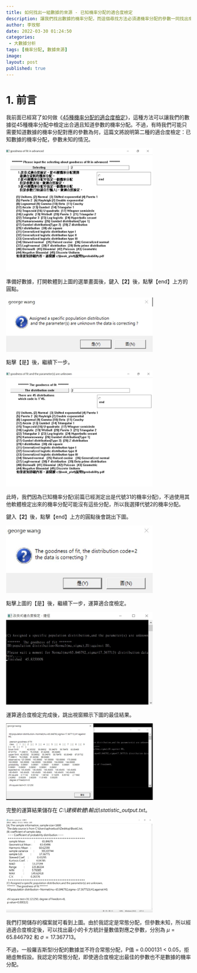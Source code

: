 ```yaml
---
title: 如何找出一組數據的來源 - 已知機率分配的適合度檢定
description: 讓我們找出數據的機率分配，而這個尋找方法必須連機率分配的參數一同找出來，才是完整的機率模型。
author: 李玫郁
date: 2022-03-30 01:24:50
categories:
 - 大數據分析
tags: [機率分配, 數據來源]
image: 
layout: post
published: true
---
```


# 1. 前言

我前面已經寫了如何做《[45種機率分配的適合度檢定]()》，這種方法可以讓我們的數據從45種機率分配中檢定出合適且知道參數的機率分配。不過，有時我們可能只需要知道數據的機率分配對應的參數為何，這篇文將說明第二種的適合度檢定：已知數據的機率分配，參數未知的情況。

<img src="https://raw.githubusercontent.com/meiyulee/pic001/master/stat/GOF_016.JPG" width="400">

準備好數據，打開軟體到上圖的選單畫面後，鍵入【**2**】後，點擊【end】上方的圓點。

<img src="https://raw.githubusercontent.com/meiyulee/pic001/master/stat/GOF_017.JPG" width="400">

點擊【是】後，繼續下一步。

<img src="https://raw.githubusercontent.com/meiyulee/pic001/master/stat/GOF_018.JPG" width="400">

此時，我們因為已知機率分配(前篇已經測定出是代號31的機率分配)，不過使用其他軟體檢定出來的機率分配可能沒有這些分配，所以我選擇代號2的機率分配。

鍵入【**2**】後，點擊【end】上方的圓點後會跳出下圖。

<img src="https://raw.githubusercontent.com/meiyulee/pic001/master/stat/GOF_019.JPG" width="400">

點擊上圖的【是】後，繼續下一步，運算適合度檢定。

<img src="https://raw.githubusercontent.com/meiyulee/pic001/master/stat/GOF_020.JPG" width="400">

運算適合度檢定完成後，跳出視窗顯示下圖的最佳結果。

<img src="https://raw.githubusercontent.com/meiyulee/pic001/master/stat/GOF_021.JPG" width="400">

完整的運算結果儲存在 *C:\建模軟體\輸出\statistic_output.txt*。

<img src="https://raw.githubusercontent.com/meiyulee/pic001/master/stat/GOF_023.JPG" width="400">

我們打開儲存的檔案就可看到上圖。由於我認定是常態分配，但參數未知，所以經過適合度檢定後，可以找出最小的卡方統計量數值對應之參數，分別為 $\mu = 65.846792$ 和 $\sigma = 17.367713$。

不過，一般羅吉斯型I分配的數據並不符合常態分配，P值 = 0.000131 < 0.05，拒絕虛無假設。我認定的常態分配，即使適合度檢定出最佳的參數也不是數據的機率分配。
